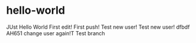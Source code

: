 # hello-world
JUst Hello World
First edit!
First push!
Test new user!
Test new user!
dfbdf
AH651
change user again!T
Test branch

